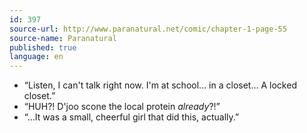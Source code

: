 ```yaml
---
id: 397
source-url: http://www.paranatural.net/comic/chapter-1-page-55
source-name: Paranatural
published: true
language: en
---
```

- “Listen, I can't talk right now. I'm at school… in a closet… A locked closet.”
- “HUH?! D'joo scone the local protein *already*?!”
- “…It was a small, cheerful girl that did this, actually.”
